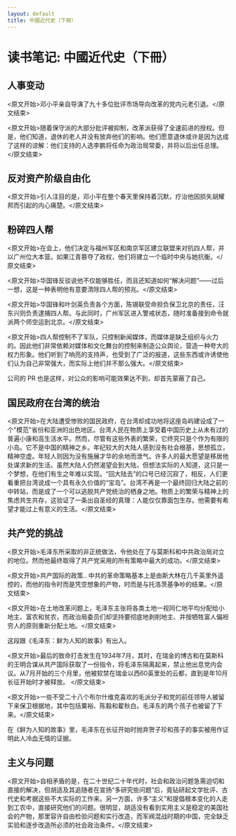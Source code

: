 ```yaml
---
layout: default
title: 中國近代史（下冊）
---
```


# 读书笔记: 中國近代史（下冊）


## 人事变动

<原文开始>邓小平亲自导演了九十多位批评市场导向改革的党内元老引退。</原文结束>

<原文开始>随着保守派的大部分批评被抑制，改革派获得了全速前进的授权。但是，他们知道，退休的老人并没有放弃他们的影响。他们愿意退休或许是因为达成了这样的谅解：他们支持的人选李鹏将任命为政治局常委，并将以后出任总理。</原文结束>
## 反对资产阶级自由化

<原文开始>引人注目的是，邓小平在整个春天里保持着沉默，疗治他因损失胡耀邦而引起的内心痛楚。</原文结束>
## 粉碎四人帮

<原文开始>在会上，他们决定与福州军区和南京军区建立联盟来对抗四人帮，并以广州位大本营。如果江青篡夺了政权，他们将建立一个临时中央与她抗衡。</原文结束>

<原文开始>华国锋反驳说他不仅能够胜任，而且还知道如何“解决问题”——过后一想，这是一种表明他有意要清除四人帮的预兆。</原文结束>

<原文开始>华国锋和叶剑英负责各个方面，陈锡联受命担负保卫北京的责任，汪东兴则负责逮捕四人帮。与此同时，广州军区进入警戒状态，随时准备接到命令就派两个师空运到北京。</原文结束>

<原文开始>四人帮控制不了军队，只控制新闻媒体，而媒体是缺乏组织与火力的。因此他们非常依赖对媒体和文化舞台的控制来制造公众舆论，营造一种夸大的权力形象。他们听到了响亮的支持声，也受到了广泛的报道，这些东西或许诱使他们认为自己非常强大，而实际上他们并不那么强大。</原文结束>

公司的 PR 也是这样，对公众的影响可能效果达不到，却首先蒙蔽了自己。
## 国民政府在台湾的统治

<原文开始>在大陆遭受惨败的国民政府，在台湾却成功地将这座岛屿建设成了一个"模范"省份和亚洲的出色地区。台湾人民在物质上享受着中国历史上从未有过的普遍小康和高生活水平。然而，尽管有这些外表的繁荣，它终究只是个作为有限的小岛。它不是中国的精神之乡。年纪较大的大陆人感到没有社会根基，思想孤立，精神空虚。年轻人则因为没有施展才华的余地而泄气。许多人的最大愿望是移居他处谋求新的生活。虽然大陆人仍然渴望会到大陆，但想法实际的人知道，这只是一个梦想，在他们有生之年难以实现。“回大陆去”的口号已经沉寂了，相反，人们更看重把台湾说成一个具有永久价值的“宝岛”。台湾不再是一个最终回归大陆之前的中转站，而是成了一个可以逃脱共产党统治的栖身之地。物质上的繁荣与精神上的焦虑共生共存，这验证了一条出自圣经的真理：人能仅仅靠面包生存。他需要有希望才能过上有意义的生活。</原文结束>
## 共产党的挑战

<原文开始>毛泽东所采取的非正统做法，令他处在了与莫斯科和中共政治局对立的地位。然而他最终取得了共产党采用的所有策略中最大的成功。</原文结束>

<原文开始>共产国际的政策..  中共的革命策略基本上是由斯大林在几千英里外遥控的，而他的指令时而是凭空想象的产物，时而是与托洛茨基争吵的结果。</原文结束>

<原文开始>在土地改革问题上，毛泽东主张将各类土地一视同仁地平均分配给小地主、富农和贫农，而政治局委员们却坚持要彻底地剥削地主、并按牺牲富人偏袒穷人的原则重新分配土地。</原文结束>

这段跟《毛泽东：鲜为人知的故事》有出入。

<原文开始>最后的致命打击发生在1934年7月，其时，在瑞金的博古和在莫斯科的王明合谋从共产国际获取了一份指令，将毛泽东隔离起来，禁止他出息党内会议。从7月开始的三个月里，他被软禁在瑞金以西60英里处的云都，直到是年10月长征开始时才被释放。
</原文结束>

<原文开始>一些不受二十八个布尔什维克喜欢的毛派分子和党的前任领导人被留下来保卫根据地，其中包括粟裕、陈毅和翟秋白。毛泽东的两个孩子也被留了下来。</原文结束>

在《鲜为人知的故事》里，毛泽东在长征开始时抛弃贺子珍和孩子的事实被用作证明此人冷血无情的证据。
## 主义与问题

<原文开始>自相矛盾的是，在二十世纪二十年代时，社会和政治问题急需迫切和直接的解决，但胡适及其追随者在宣扬“多研究些问题”后，竟钻研起文学批评、古代史和考据这些不大实际的工作来。另一方面，许多“主义”和提倡根本变化的人走到工农中，直接研究他们的问题。很明显，胡适没有看到实用主义是稳定的美国社会的产物，那里容许自由检验问题和实行改造，而军阀混战时期的中国，完全缺乏实验和逐步改造所必须的社会政治条件。</原文结束>